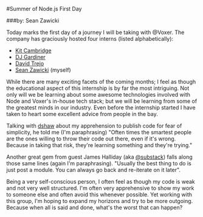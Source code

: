 #Summer of Node.js First Day

###by: Sean Zawicki

Today marks the first day of a journey I will be taking with @Voxer.  The company has graciously hosted four interns (listed alphabetically):

*    [Kit Cambridge](http://twitter.com/kitcambridge)
*    [DJ Gardiner](http://twitter.com/sentientwaffle)
*    [David Trejo](http://twitter.com/ddtrejo)
*    [Sean Zawicki](http://twitter.com/seanzawi) (myself)


While there are many exciting facets of the coming months; I feel as though the educational aspect of this internship is by far the most intriguing.  Not only will we be learning about some awesome technologies involved with Node and Voxer's in-house tech stack; but we will be learning from some of the greatest minds in our industry.  Even before the internship started I have taken to heart some excellent advice from people in the bay.

Talking with [dshaw](http://twitter.com/dshaw) about my apprehension to publish code for fear of simplicity, he told me (I'm paraphrasing) "Often times the smartest people are the ones willing to throw their code out there, even if it's wrong.  Because in taking that risk, they're learning something and they're trying."

Another great gem from guest James Halliday (aka [@substack](http://twitter.com/substack)) falls along those same lines (again I'm paraphrasing).  "Usually the best thing to do is just post a module.  You can always go back and re-iterate on it later".

Being a very self-conscious person, I often feel as though my code is weak and not very well structured.  I'm often very apprehensive to show my work to someone else and often avoid this whenever possible.  Yet working with this group, I'm hoping to expand my horizons and try to be more outgoing.  Because when all is said and done, what's the worst that can happen?